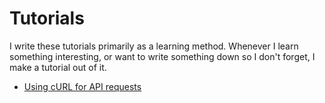 # Tutorials

I write these tutorials primarily as a learning method. Whenever I learn something interesting, or want to write something down so I don't forget, I make a tutorial out of it.

- [Using cURL for API requests](using-curl-for-api-requests.md)
